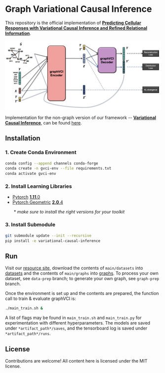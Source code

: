 # Graph Variational Causal Inference

This repository is the official implementation of [**Predicting Cellular Responses with Variational Causal Inference and Refined Relational Information**](https://arxiv.org/abs/2210.00116).

![](figure/workflow.png)

Implementation for the non-graph version of our framework -- [**Variational Causal Inference**](https://arxiv.org/abs/2209.05935), can be found [here](https://github.com/yulun-rayn/variational-causal-inference).


## Installation

### 1. Create Conda Environment
```bash
conda config --append channels conda-forge
conda create -n gvci-env --file requirements.txt
conda activate gvci-env
```

### 2. Install Learning Libraries
- [Pytorch](https://pytorch.org/) [**1.11**.0](https://pytorch.org/get-started/previous-versions/)
- [Pytorch Geometric](https://pytorch-geometric.readthedocs.io/en/latest/) [**2.0**.4](https://pytorch-geometric.readthedocs.io/en/2.0.4/notes/installation.html)

  \* *make sure to install the right versions for your toolkit*

### 3. Install Submodule
```bash
git submodule update --init --recursive
pip install -e variational-causal-inference
```


## Run

Visit our [resource site](https://osf.io/5n2mz/), download the contents of `main/datasets` into [datasets](datasets) and the contents of `main/graphs` into [graphs](graphs). To process your own dataset, see `data-prep` branch; to generate your own graph, see `graph-prep` branch.


Once the environment is set up and the contents are prepared, the function call to train & evaluate graphVCI is:

```bash
./main_train.sh &
```

A list of flags may be found in `main_train.sh` and `main_train.py` for experimentation with different hyperparameters. The models are saved under `*artifact_path*/saves`, and the tensorboard log is saved under `*artifact_path*/runs`.

## License

Contributions are welcome! All content here is licensed under the MIT license.

